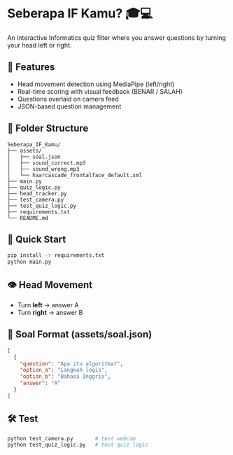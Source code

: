 # Seberapa IF Kamu? 🎓💻

An interactive Informatics quiz filter where you answer questions by turning your head left or right.

## 🎯 Features
- Head movement detection using MediaPipe (left/right)
- Real-time scoring with visual feedback (BENAR / SALAH)
- Questions overlaid on camera feed
- JSON-based question management

## 📂 Folder Structure
```
Seberapa_IF_Kamu/
├── assets/
│   ├── soal.json
│   ├── sound_correct.mp3
│   ├── sound_wrong.mp3
│   └── haarcascade_frontalface_default.xml
├── main.py
├── quiz_logic.py
├── head_tracker.py
├── test_camera.py
├── test_quiz_logic.py
├── requirements.txt
└── README.md
```

## 🧪 Quick Start
```bash
pip install -r requirements.txt
python main.py
```

## 👁️ Head Movement
- Turn **left** → answer A
- Turn **right** → answer B

## 📄 Soal Format (assets/soal.json)
```json
[
  {
    "question": "Apa itu algoritma?",
    "option_a": "Langkah logis",
    "option_b": "Bahasa Inggris",
    "answer": "A"
  }
]
```

## 🛠️ Test
```bash
python test_camera.py       # test webcam
python test_quiz_logic.py   # test quiz logic
```